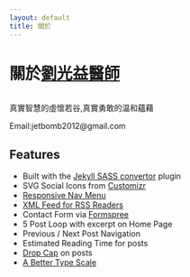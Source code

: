 ```yaml
---
layout: default
title: 關於
---
```


<div class="post">
	<h1 class="pageTitle">關於<a href="https://www.youtube.com/watch?v=8LKCkaESDI0)">劉光益醫師</a></h1>
	<img src="{{ '/assets/img/touring.jpg' | relative_url }}" alt="">
	<p class="intro">真實智慧的虛懷若谷,真實勇敢的温和蘊藉 </p>
	<p>Email:jetbomb2012@gmail.com</p>
	<h2>Features</h2>
	<ul>
		<li>Built with the <a href="https://github.com/jekyll/jekyll-sass-converter">Jekyll SASS convertor</a> plugin</li>
  		<li>SVG Social Icons from <a href="http://customizr.net/icons/">Customizr</a></li>
  		<li><a href="http://responsive-nav.com/">Responsive Nav Menu</a></li>
  		<li><a href="https://github.com/snaptortoise/jekyll-rss-feeds">XML Feed for RSS Readers</a></li>
  		<li>Contact Form via <a href="http://formspree.io/">Formspree</a></li>
      <li>5 Post Loop with excerpt on Home Page</li>
  		<li>Previous / Next Post Navigation</li>
      <li>Estimated Reading Time for posts</li>
  		<li><a href="https://github.com/adobe-webplatform/dropcap.js">Drop Cap</a> on posts</li>
  		<li><a href="http://typecast.com/blog/a-more-modern-scale-for-web-typography">A Better Type Scale</a></li>
  	</ul>
</div>
